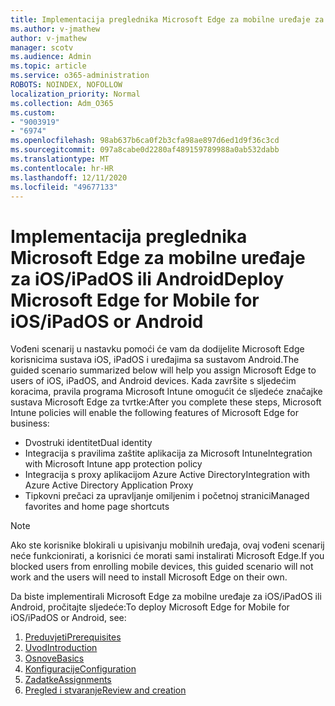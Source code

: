 ```yaml
---
title: Implementacija preglednika Microsoft Edge za mobilne uređaje za iOS/iPadOS ili Android
ms.author: v-jmathew
author: v-jmathew
manager: scotv
ms.audience: Admin
ms.topic: article
ms.service: o365-administration
ROBOTS: NOINDEX, NOFOLLOW
localization_priority: Normal
ms.collection: Adm_O365
ms.custom:
- "9003919"
- "6974"
ms.openlocfilehash: 98ab637b6ca0f2b3cfa98ae897d6ed1d9f36c3cd
ms.sourcegitcommit: 097a8cabe0d2280af489159789988a0ab532dabb
ms.translationtype: MT
ms.contentlocale: hr-HR
ms.lasthandoff: 12/11/2020
ms.locfileid: "49677133"
---
```

# <a name="deploy-microsoft-edge-for-mobile-for-iosipados-or-android"></a><span data-ttu-id="ac838-102">Implementacija preglednika Microsoft Edge za mobilne uređaje za iOS/iPadOS ili Android</span><span class="sxs-lookup"><span data-stu-id="ac838-102">Deploy Microsoft Edge for Mobile for iOS/iPadOS or Android</span></span>

<span data-ttu-id="ac838-103">Vođeni scenarij u nastavku pomoći će vam da dodijelite Microsoft Edge korisnicima sustava iOS, iPadOS i uređajima sa sustavom Android.</span><span class="sxs-lookup"><span data-stu-id="ac838-103">The guided scenario summarized below will help you assign Microsoft Edge to users of iOS, iPadOS, and Android devices.</span></span> <span data-ttu-id="ac838-104">Kada završite s sljedećim koracima, pravila programa Microsoft Intune omogućit će sljedeće značajke sustava Microsoft Edge za tvrtke:</span><span class="sxs-lookup"><span data-stu-id="ac838-104">After you complete these steps, Microsoft Intune policies will enable the following features of Microsoft Edge for business:</span></span>

- <span data-ttu-id="ac838-105">Dvostruki identitet</span><span class="sxs-lookup"><span data-stu-id="ac838-105">Dual identity</span></span>
- <span data-ttu-id="ac838-106">Integracija s pravilima zaštite aplikacija za Microsoft Intune</span><span class="sxs-lookup"><span data-stu-id="ac838-106">Integration with Microsoft Intune app protection policy</span></span>
- <span data-ttu-id="ac838-107">Integracija s proxy aplikacijom Azure Active Directory</span><span class="sxs-lookup"><span data-stu-id="ac838-107">Integration with Azure Active Directory Application Proxy</span></span>
- <span data-ttu-id="ac838-108">Tipkovni prečaci za upravljanje omiljenim i početnoj stranici</span><span class="sxs-lookup"><span data-stu-id="ac838-108">Managed favorites and home page shortcuts</span></span>

> [!NOTE]
> <span data-ttu-id="ac838-109">Ako ste korisnike blokirali u upisivanju mobilnih uređaja, ovaj vođeni scenarij neće funkcionirati, a korisnici će morati sami instalirati Microsoft Edge.</span><span class="sxs-lookup"><span data-stu-id="ac838-109">If you blocked users from enrolling mobile devices, this guided scenario will not work and the users will need to install Microsoft Edge on their own.</span></span>

<span data-ttu-id="ac838-110">Da biste implementirali Microsoft Edge za mobilne uređaje za iOS/iPadOS ili Android, pročitajte sljedeće:</span><span class="sxs-lookup"><span data-stu-id="ac838-110">To deploy Microsoft Edge for Mobile for iOS/iPadOS or Android, see:</span></span>

1. [<span data-ttu-id="ac838-111">Preduvjeti</span><span class="sxs-lookup"><span data-stu-id="ac838-111">Prerequisites</span></span>](https://go.microsoft.com/fwlink/?linkid=2133027)
2. [<span data-ttu-id="ac838-112">Uvod</span><span class="sxs-lookup"><span data-stu-id="ac838-112">Introduction</span></span>](https://go.microsoft.com/fwlink/?linkid=2133520)
3. [<span data-ttu-id="ac838-113">Osnove</span><span class="sxs-lookup"><span data-stu-id="ac838-113">Basics</span></span>](https://go.microsoft.com/fwlink/?linkid=2133421)
4. [<span data-ttu-id="ac838-114">Konfiguracije</span><span class="sxs-lookup"><span data-stu-id="ac838-114">Configuration</span></span>](https://go.microsoft.com/fwlink/?linkid=2133521)
5. [<span data-ttu-id="ac838-115">Zadatke</span><span class="sxs-lookup"><span data-stu-id="ac838-115">Assignments</span></span>](https://go.microsoft.com/fwlink/?linkid=2132869)
6. [<span data-ttu-id="ac838-116">Pregled i stvaranje</span><span class="sxs-lookup"><span data-stu-id="ac838-116">Review and creation</span></span>](https://go.microsoft.com/fwlink/?linkid=2133522)
